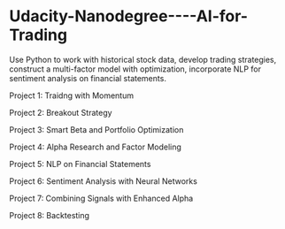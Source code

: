 # Udacity-Nanodegree----AI-for-Trading
Use Python to work with historical stock data, develop trading strategies, construct a multi-factor model with optimization, incorporate NLP for sentiment analysis on financial statements.

Project 1: Traidng with Momentum

Project 2: Breakout Strategy

Project 3: Smart Beta and Portfolio Optimization

Project 4: Alpha Research and Factor Modeling

Project 5: NLP on Financial Statements

Project 6: Sentiment Analysis with Neural Networks

Project 7: Combining Signals with Enhanced Alpha

Project 8: Backtesting
